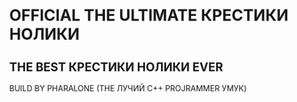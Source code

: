 # OFFICIAL THE ULTIMATE КРЕСТИКИ НОЛИКИ 

## THE BEST КРЕСТИКИ НОЛИКИ EVER
BUILD BY PHARALONE (THE ЛУЧИЙ C++ PROJRAMMER УМУК)
